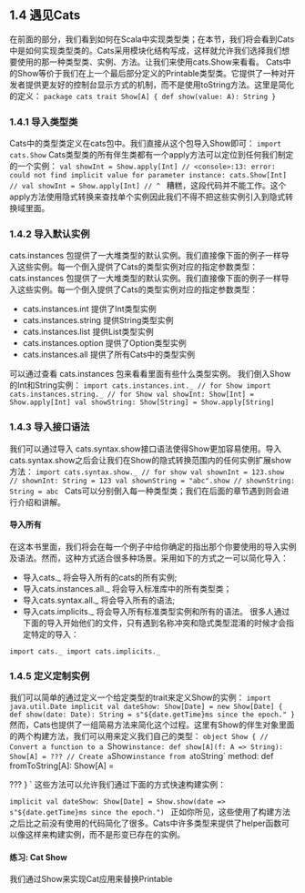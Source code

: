 
## 1.4  遇见Cats
在前面的部分，我们看到如何在Scala中实现类型类；在本节，我们将会看到Cats中是如何实现类型类的。Cats采用模块化结构写成，这样就允许我们选择我们想要使用的那一种类型类、实例、方法。让我们来使用cats.Show来看看。
Cats中的Show等价于我们在上一个最后部分定义的Printable类型类。它提供了一种对开发者提供更友好的控制台显示方式的机制，而不是使用toString方法。这里是简化的定义：
`package cats
trait Show[A] {
  def show(value: A): String
}`
### 1.4.1 导入类型类
Cats中的类型类定义在cats包中。我们直接从这个包导入Show即可：
`import cats.Show`
Cats类型类的所有伴生类都有一个apply方法可以定位到任何我们制定的一个实例：
`val showInt = Show.apply[Int]
// <console>:13: error: could not find implicit value for parameter
instance: cats.Show[Int]
// val showInt = Show.apply[Int] // ^ `
糟糕，这段代码并不能工作。这个apply方法使用隐式转换来查找单个实例因此我们不得不把这些实例引入到隐式转换域里面。
### 1.4.2 导入默认实例
cats.instances 包提供了一大堆类型的默认实例。我们直接像下面的例子一样导入这些实例。每一个倒入提供了Cats的类型实例对应的指定参数类型：
cats.instances 包提供了一大堆类型的默认实例。我们直接像下面的例子一样导入这些实例。每一个倒入提供了Cats的类型实例对应的指定参数类型：
+ cats.instances.int 提供了Int类型实例
+ cats.instances.string  提供String类型实例
+ cats.instances.list  提供List类型实例
+ cats.instances.option  提供了Option类型实例
+ cats.instances.all 提供了所有Cats中的类型实例

可以通过查看 cats.instances 包来看看里面有些什么类型实例。
我们倒入Show的Int和String实例：
`import cats.instances.int._ // for Show import cats.instances.string._ // for Show
val showInt: Show[Int] = Show.apply[Int] val showString: Show[String] = Show.apply[String] `
### 1.4.3 导入接口语法
我们可以通过导入 cats.syntax.show接口语法使得Show更加容易使用。导入 cats.syntax.show之后会让我们在Show的隐式转换范围内的任何实例扩展show方法：
`import cats.syntax.show._ // for show val shownInt = 123.show
// shownInt: String = 123
val shownString = "abc".show // shownString: String = abc `
Cats可以分别倒入每一种类型类；我们在后面的章节遇到则会进行介绍和讲解。

#### 导入所有
在这本书里面，我们将会在每一个例子中给你确定的指出那个你要使用的导入实例及语法。然而，这种方式适合很多种场景。采用如下的方式之一可以简化导入：
+ 导入cats._ 将会导入所有的cats的所有实例;
+ 导入cats.instances.all._ 将会导入标准库中的所有类型类；
+ 导入cats.syntax.all._ 将会导入所有的语法;
+ 导入cats.implicits._ 将会导入所有标准类型实例和所有的语法。
很多人通过下面的导入开始他们的文件，只有遇到名称冲突和隐式类型混淆的时候才会指定特定的导入：

`import cats._
import cats.implicits._ `
### 1.4.5 定义定制实例
我们可以简单的通过定义一个给定类型的trait来定义Show的实例：
`import java.util.Date
implicit val dateShow: Show[Date] =
  new Show[Date] {
def show(date: Date): String = s"${date.getTime}ms since the epoch."
} `
然而，Cats也提供了一组简易方法来简化这个过程。这里有Show的伴生对象里面的两个构建方法，我们可以用来定义我们自己的类型：
`object Show {
// Convert a function to a `Show` instance: def show[A](f: A => String): Show[A] =
???
// Create a `Show` instance from a `toString` method:
  def fromToString[A]: Show[A] =

??? } `
这些方法可以允许我们通过下面的方式快速构建实例：

`implicit val dateShow: Show[Date] =
Show.show(date => s"${date.getTime}ms since the epoch.") `
正如你所见，这些使用了构建方法之后比之前没有使用的代码简化了很多。Cats中许多类型来提供了helper函数可以像这样来构建实例，而不是形变已存在的实例。
#### 练习: Cat Show 
我们通过Show来实现Cat应用来替换Printable
